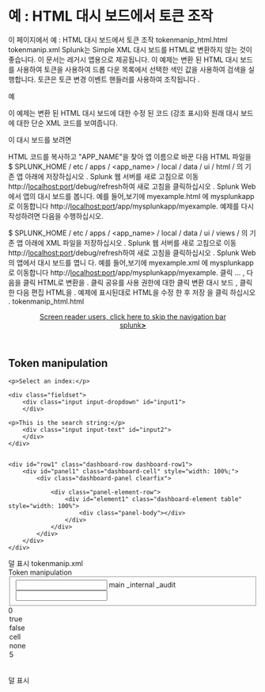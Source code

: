 # 예 : HTML 대시 보드에서 토큰 조작
이 페이지에서
예 : HTML 대시 보드에서 토큰 조작
tokenmanip_html.html
tokenmanip.xml
Splunk는 Simple XML 대시 보드를 HTML로 변환하지 않는 것이 좋습니다. 이 문서는 레거시 앱용으로 제공됩니다.
이 예제는 변환 된 HTML 대시 보드를 사용하여 토큰을 사용하여 드롭 다운 목록에서 선택한 색인 값을 사용하여 검색을 실행합니다. 토큰은 토큰 변경 이벤트 핸들러를 사용하여 조작됩니다 .

예

이 예제는 변환 된 HTML 대시 보드에 대한 수정 된 코드 (강조 표시)와 원래 대시 보드에 대한 단순 XML 코드를 보여줍니다.

이 대시 보드를 보려면

HTML 코드를 복사하고 "APP_NAME"을 찾아 앱 이름으로 바꾼 다음 HTML 파일을 $ SPLUNK_HOME / etc / apps / <app_name> / local / data / ui / html / 의 기존 앱 아래에 저장하십시오 .
Splunk 웹 서버를 새로 고침으로 이동 http://<localhost:port>/debug/refresh하여 새로 고침을 클릭하십시오 .
Splunk Web에서 앱의 대시 보드를 봅니다. 예를 들어,보기에 myexample.html 에 mysplunkapp 로 이동합니다 http://<localhost:port>/app/mysplunkapp/myexample.
예제를 다시 작성하려면 다음을 수행하십시오.

$ SPLUNK_HOME / etc / apps / <app_name> / local / data / ui / views / 의 기존 앱 아래에 XML 파일을 저장하십시오 .
Splunk 웹 서버를 새로 고침으로 이동 http://<localhost:port>/debug/refresh하여 새로 고침을 클릭하십시오 .
Splunk Web의 앱에서 대시 보드를 엽니 다. 예를 들어,보기에 myexample.xml 에 mysplunkapp 로 이동합니다 http://<localhost:port>/app/mysplunkapp/myexample.
클릭 ... , 다음을 클릭 HTML로 변환을 .
클릭 공유를 사용 권한에 대한 클릭 변환 대시 보드 , 클릭 한 다음 편집 HTML을 .
예제에 표시된대로 HTML을 수정 한 후 저장 을 클릭 하십시오 .
tokenmanip_html.html
<!DOCTYPE html>
<html lang="en">
<head>
    <meta charset="utf-8" />
    <meta http-equiv="X-UA-Compatible" content="IE=edge" />
    <title>Token manipulation</title>
    <link rel="shortcut icon" href="{{SPLUNKWEB_URL_PREFIX}}/static/img/favicon.ico" />
        <link rel="stylesheet" type="text/css" href="/en-US/static/@f4c1eb50e0f3/css/build/bootstrap.min.css" />
        <link rel="stylesheet" type="text/css" href="/en-US/static/@f4c1eb50e0f3/css/build/pages/dashboard-simple-bootstrap.min.css" />
    <link rel="stylesheet" type="text/css" media="all" href="{{SPLUNKWEB_URL_PREFIX}}/static/app/APP_NAME/dashboard.css" />
</head>
<body class="simplexml preload locale-en">
<!--
BEGIN LAYOUT
This section contains the layout for the dashboard. Splunk uses proprietary
styles in <div> tags, similar to Bootstrap's grid system.
-->
<header>
<a class="navSkip" href="#navSkip" tabindex="1">Screen reader users, click here to skip the navigation bar</a>
<div class="header splunk-header">
        <div id="placeholder-splunk-bar">
            <a href="{{SPLUNKWEB_URL_PREFIX}}/app/launcher/home" class="brand" title="splunk > listen to your data">splunk<strong>></strong></a>
        </div>
            <div id="placeholder-app-bar"></div>
</div>
<a id="navSkip"></a>
</header>
<div class="dashboard-body container-fluid main-section-body" data-role="main">
    <div class="dashboard-header clearfix">
        <h2>Token manipulation</h2>
    </div>

    <p>Select an index:</p>

    <div class="fieldset">
        <div class="input input-dropdown" id="input1">
        </div>

    <p>This is the search string:</p>
        <div class="input input-text" id="input2">
        </div>
    </div>


    <div id="row1" class="dashboard-row dashboard-row1">
        <div id="panel1" class="dashboard-cell" style="width: 100%;">
            <div class="dashboard-panel clearfix">

                <div class="panel-element-row">
                    <div id="element1" class="dashboard-element table" style="width: 100%">
                        <div class="panel-body"></div>
                    </div>
                </div>
            </div>
        </div>
    </div>
</div>

<!--
END LAYOUT
-->

<script src="{{SPLUNKWEB_URL_PREFIX}}/config?autoload=1"></script>
<script src="{{SPLUNKWEB_URL_PREFIX}}/static/js/i18n.js"></script>
<script src="{{SPLUNKWEB_URL_PREFIX}}/i18ncatalog?autoload=1"></script>
<script src="{{SPLUNKWEB_URL_PREFIX}}/static/build/simplexml/index.js"></script>
<script type="text/javascript">
// <![CDATA[
// <![CDATA[

//
// LIBRARY REQUIREMENTS
//
// In the require function, we include the necessary libraries and modules for
// the HTML dashboard. Then, we pass variable names for these libraries and
// modules as function parameters, in order.
//
// When you add libraries or modules, remember to retain this mapping order
// between the library or module and its function parameter. You can do this by
// adding to the end of these lists, as shown in the commented examples below.

require([
    "splunkjs/mvc",
    "splunkjs/mvc/utils",
    "splunkjs/mvc/tokenutils",
    "underscore",
    "jquery",
    "splunkjs/mvc/simplexml",
    "splunkjs/mvc/layoutview",
    "splunkjs/mvc/simplexml/dashboardview",
    "splunkjs/mvc/simplexml/dashboard/panelref",
    "splunkjs/mvc/simplexml/element/chart",
    "splunkjs/mvc/simplexml/element/event",
    "splunkjs/mvc/simplexml/element/html",
    "splunkjs/mvc/simplexml/element/list",
    "splunkjs/mvc/simplexml/element/map",
    "splunkjs/mvc/simplexml/element/single",
    "splunkjs/mvc/simplexml/element/table",
    "splunkjs/mvc/simpleform/formutils",
    "splunkjs/mvc/simplexml/eventhandler",
    "splunkjs/mvc/simplexml/searcheventhandler",
    "splunkjs/mvc/simpleform/input/dropdown",
    "splunkjs/mvc/simpleform/input/radiogroup",
    "splunkjs/mvc/simpleform/input/linklist",
    "splunkjs/mvc/simpleform/input/multiselect",
    "splunkjs/mvc/simpleform/input/checkboxgroup",
    "splunkjs/mvc/simpleform/input/text",
    "splunkjs/mvc/simpleform/input/timerange",
    "splunkjs/mvc/simpleform/input/submit",
    "splunkjs/mvc/searchmanager",
    "splunkjs/mvc/savedsearchmanager",
    "splunkjs/mvc/postprocessmanager",
    "splunkjs/mvc/simplexml/urltokenmodel"
    // Add comma-separated libraries and modules manually here, for example:
    // ..."splunkjs/mvc/simplexml/urltokenmodel",
    // "splunkjs/mvc/checkboxview"
    ],
    function(
        mvc,
        utils,
        TokenUtils,
        _,
        $,
        DashboardController,
        LayoutView,
        Dashboard,
        PanelRef,
        ChartElement,
        EventElement,
        HtmlElement,
        ListElement,
        MapElement,
        SingleElement,
        TableElement,
        FormUtils,
        EventHandler,
        SearchEventHandler,
        DropdownInput,
        RadioGroupInput,
        LinkListInput,
        MultiSelectInput,
        CheckboxGroupInput,
        TextInput,
        TimeRangeInput,
        SubmitButton,
        SearchManager,
        SavedSearchManager,
        PostProcessManager,
        UrlTokenModel

        // Add comma-separated parameter names here, for example:
        // ...UrlTokenModel,
        // CheckboxView
        ) {

        var pageLoading = true;


        //
        // TOKENS
        //

        // Create token namespaces
        var urlTokenModel = new UrlTokenModel();
        mvc.Components.registerInstance('url', urlTokenModel);
        var defaultTokenModel = mvc.Components.getInstance('default', {create: true});
        var submittedTokenModel = mvc.Components.getInstance('submitted', {create: true});

        urlTokenModel.on('url:navigate', function() {
            defaultTokenModel.set(urlTokenModel.toJSON());
            if (!_.isEmpty(urlTokenModel.toJSON()) && !_.all(urlTokenModel.toJSON(), _.isUndefined)) {
                submitTokens();
            } else {
                submittedTokenModel.clear();
            }
        });

        // Initialize tokens
        defaultTokenModel.set(urlTokenModel.toJSON());

        function submitTokens() {
            // Copy the contents of the defaultTokenModel to the submittedTokenModel and urlTokenModel
            FormUtils.submitForm({ replaceState: pageLoading });
        }

        function setToken(name, value) {
            defaultTokenModel.set(name, value);
            submittedTokenModel.set(name, value);
        }

        function unsetToken(name) {
            defaultTokenModel.unset(name);
            submittedTokenModel.unset(name);
        }



        //
        // SEARCH MANAGERS
        //

        var search1 = new SearchManager({
            "id": "search1",
            search: "$searchQuery$",
            "cache": true
        }, {tokens: true, tokenNamespace: "submitted"});



        //
        // SPLUNK LAYOUT
        //

        $('header').remove();
        new LayoutView({"hideFooter": false, "hideSplunkBar": false, "hideAppBar": false, "hideChrome": false})
            .render()
            .getContainerElement()
            .appendChild($('.dashboard-body')[0]);


        //
        // DASHBOARD EDITOR
        //

        new Dashboard({
            id: 'dashboard',
            el: $('.dashboard-body'),
            showTitle: true,
            editable: true
        }, {tokens: true}).render();


        //
        // VIEWS: VISUALIZATION ELEMENTS
        //

        var element1 = new TableElement({
            "id": "element1",
            "count": 5,
            "dataOverlayMode": "none",
            "drilldown": "cell",
            "rowNumbers": "false",
            "wrap": "true",
            "managerid": "search1",
            "el": $('#element1')
        }, {tokens: true, tokenNamespace: "submitted"}).render();


        //
        // VIEWS: FORM INPUTS
        //

        var input1 = new DropdownInput({
            "id": "input1",
            "choices": [
                {"label": "main", "value": "main"},
                {"label": "_internal", "value": "_internal"},
                {"label": "_audit", "value": "_audit"},
                {"label": "<all>", "value": "all"}
            ],
            "showClearButton": false,
            "selectFirstChoice": false,
            "searchWhenChanged": false,
            "value": "$indexName$", // changed, removed "form."
            "el": $('#input1')
        }, {tokens: true}).render();

        // Replacing this event with the one below
        // input1.on("change", function(newValue) {
        //     FormUtils.handleValueChange(input1);
        // });

        //
        // When the $indexName$ token changes, form the search query
        //
        var defaultTokenModel = mvc.Components.get("default");

        defaultTokenModel.on("change:indexName", function(formQuery, indexName) {
            var newQuery = " | stats count by sourcetype, index";
            if (indexName == "all") {
                newQuery = "index=_internal OR index=_audit OR index=main" + newQuery;
            } else {
                newQuery = "index=" + indexName + newQuery;
            }
            // Update the $searchQuery$ token value
            defaultTokenModel.set('searchQuery', newQuery);
        });

        var input2 = new TextInput({
            "id": "input2",
            "searchWhenChanged": true,
            "value": "$searchQuery$",
            "el": $('#input2')
        }, {tokens: true}).render();

        input2.on("change", function(newValue) {
            FormUtils.handleValueChange(input2);
        });

        // Initialize time tokens to default
        if (!defaultTokenModel.has('earliest') && !defaultTokenModel.has('latest')) {
            defaultTokenModel.set({ earliest: '0', latest: '' });
        }

        if (!_.isEmpty(urlTokenModel.toJSON())){
            submitTokens();
        }


        //
        // DASHBOARD READY
        //

        DashboardController.ready();
        pageLoading = false;

    }
);
// ]]>
</script>
</body>
</html>
덜 표시
tokenmanip.xml
<form>
  <label>Token manipulation</label>
  <fieldset submitButton="false">
    <input type="dropdown" token="indexName" searchWhenChanged="false">
      <choice value="main">main</choice>
      <choice value="_internal">_internal</choice>
      <choice value="_audit">_audit</choice>
      <choice value="all"><all></choice>
    </input>
    <input type="text" token="searchQuery">
    </input>
  </fieldset>
  <row>
    <panel>
      <table>
        <search>
          <query></query>
          <earliest>0</earliest>
          <latest></latest>
        </search>
        <option name="wrap">true</option>
        <option name="rowNumbers">false</option>
        <option name="drilldown">cell</option>
        <option name="dataOverlayMode">none</option>
        <option name="count">5</option>
      </table>
    </panel>
  </row>
</form>
덜 표시